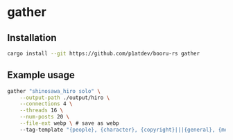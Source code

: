 # gather

## Installation 

```bash
cargo install --git https://github.com/p1atdev/booru-rs gather
```

## Example usage

```bash
gather "shinosawa_hiro solo" \
    --output-path ./output/hiro \
    --connections 4 \
    --threads 16 \
    --num-posts 20 \
    --file-ext webp \ # save as webp
    --tag-template "{people}, {character}, {copyright}|||{general}, {meta}|||{artist} style"
```

